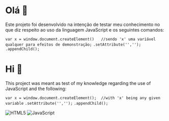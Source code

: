 # Olá 👋

Este projeto foi desenvolvido na intenção de testar meu conhecimento no que diz respeito ao uso da linguagem JavaScript e os seguintes comandos:

`var x = window.document.createElement()   //sendo 'x' uma variável qualquer para efeitos de demonstração;`
`.setAttribute('','');`
`.appendChild();`


# Hi 👋

This project was meant as test of my knowledge regarding the use of JavaScript and the following:

`var x = window.document.createElement();  //with 'x' being any given variable`
`.setAttribute('','');`
`.appendChild();`

![HTML5](https://img.shields.io/badge/html5-%23E34F26.svg?style=for-the-badge&logo=html5&logoColor=white)
![JavaScript](https://img.shields.io/badge/javascript-%23323330.svg?style=for-the-badge&logo=javascript&logoColor=%23F7DF1E)
